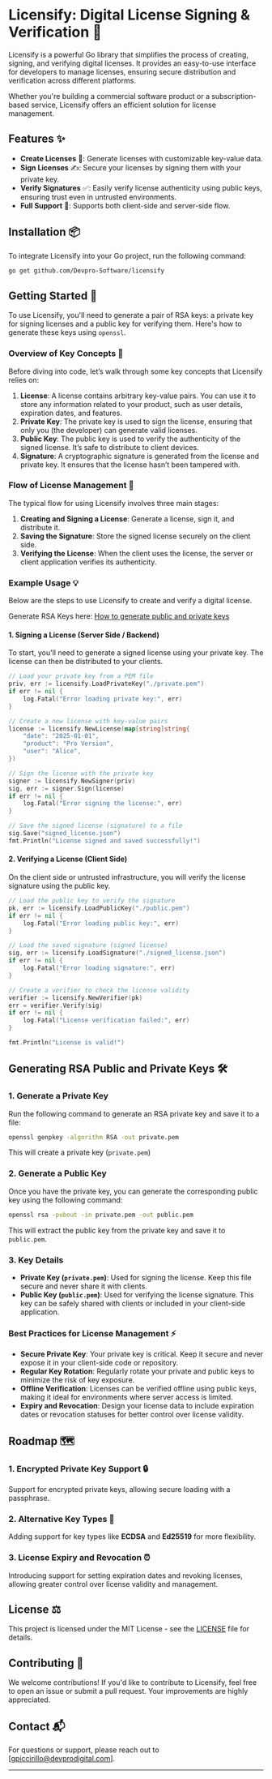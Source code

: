 # Licensify: Digital License Signing & Verification 🔐

Licensify is a powerful Go library that simplifies the process of creating, signing, and verifying digital licenses. It provides an easy-to-use interface for developers to manage licenses, ensuring secure distribution and verification across different platforms.

Whether you're building a commercial software product or a subscription-based service, Licensify offers an efficient solution for license management.

## Features ✨

- **Create Licenses** 📝: Generate licenses with customizable key-value data.
- **Sign Licenses** ✍️: Secure your licenses by signing them with your private key.
- **Verify Signatures** ✅: Easily verify license authenticity using public keys, ensuring trust even in untrusted environments.
- **Full Support** 💪: Supports both client-side and server-side flow.

## Installation 📦

To integrate Licensify into your Go project, run the following command:

```bash
go get github.com/Devpro-Software/licensify
```

## Getting Started 🚀

To use Licensify, you'll need to generate a pair of RSA keys: a private key for signing licenses and a public key for verifying them. Here's how to generate these keys using `openssl`.

### Overview of Key Concepts 🔑

Before diving into code, let’s walk through some key concepts that Licensify relies on:

1. **License**: A license contains arbitrary key-value pairs. You can use it to store any information related to your product, such as user details, expiration dates, and features.
2. **Private Key**: The private key is used to sign the license, ensuring that only you (the developer) can generate valid licenses.
3. **Public Key**: The public key is used to verify the authenticity of the signed license. It’s safe to distribute to client devices.
4. **Signature**: A cryptographic signature is generated from the license and private key. It ensures that the license hasn’t been tampered with.

### Flow of License Management 🔄

The typical flow for using Licensify involves three main stages:

1. **Creating and Signing a License**: Generate a license, sign it, and distribute it.
2. **Saving the Signature**: Store the signed license securely on the client side.
3. **Verifying the License**: When the client uses the license, the server or client application verifies its authenticity.

### Example Usage 💡

Below are the steps to use Licensify to create and verify a digital license.

Generate RSA Keys here: [How to generate public and private keys](#generating-rsa-public-and-private-keys)

#### 1. Signing a License (Server Side / Backend)

To start, you'll need to generate a signed license using your private key. The license can then be distributed to your clients.

```go
// Load your private key from a PEM file
priv, err := licensify.LoadPrivateKey("./private.pem")
if err != nil {
    log.Fatal("Error loading private key:", err)
}

// Create a new license with key-value pairs
license := licensify.NewLicense(map[string]string{
    "date": "2025-01-01",
    "product": "Pro Version",
    "user": "Alice",
})

// Sign the license with the private key
signer := licensify.NewSigner(priv)
sig, err := signer.Sign(license)
if err != nil {
    log.Fatal("Error signing the license:", err)
}

// Save the signed license (signature) to a file
sig.Save("signed_license.json")
fmt.Println("License signed and saved successfully!")
```

#### 2. Verifying a License (Client Side)

On the client side or untrusted infrastructure, you will verify the license signature using the public key.

```go
// Load the public key to verify the signature
pk, err := licensify.LoadPublicKey("./public.pem")
if err != nil {
    log.Fatal("Error loading public key:", err)
}

// Load the saved signature (signed license)
sig, err := licensify.LoadSignature("./signed_license.json")
if err != nil {
    log.Fatal("Error loading signature:", err)
}

// Create a verifier to check the license validity
verifier := licensify.NewVerifier(pk)
err = verifier.Verify(sig)
if err != nil {
    log.Fatal("License verification failed:", err)
}

fmt.Println("License is valid!")
```

## Generating RSA Public and Private Keys 🛠️

### 1. Generate a Private Key

Run the following command to generate an RSA private key and save it to a file:

```bash
openssl genpkey -algorithm RSA -out private.pem
```

This will create a private key (`private.pem`)

### 2. Generate a Public Key

Once you have the private key, you can generate the corresponding public key using the following command:

```bash
openssl rsa -pubout -in private.pem -out public.pem
```

This will extract the public key from the private key and save it to `public.pem`.

### 3. Key Details

- **Private Key (`private.pem`)**: Used for signing the license. Keep this file secure and never share it with clients.
- **Public Key (`public.pem`)**: Used for verifying the license signature. This key can be safely shared with clients or included in your client-side application.

### Best Practices for License Management ⚡

- **Secure Private Key**: Your private key is critical. Keep it secure and never expose it in your client-side code or repository.
- **Regular Key Rotation**: Regularly rotate your private and public keys to minimize the risk of key exposure.
- **Offline Verification**: Licenses can be verified offline using public keys, making it ideal for environments where server access is limited.
- **Expiry and Revocation**: Design your license data to include expiration dates or revocation statuses for better control over license validity.

## Roadmap 🗺️

### 1. Encrypted Private Key Support 🔒

Support for encrypted private keys, allowing secure loading with a passphrase.

### 2. Alternative Key Types 🔄

Adding support for key types like **ECDSA** and **Ed25519** for more flexibility.

### 3. License Expiry and Revocation ⏰

Introducing support for setting expiration dates and revoking licenses, allowing greater control over license validity and management.

## License ⚖️

This project is licensed under the MIT License - see the [LICENSE](LICENSE) file for details.

## Contributing 🤝

We welcome contributions! If you'd like to contribute to Licensify, feel free to open an issue or submit a pull request. Your improvements are highly appreciated.

## Contact 📬

For questions or support, please reach out to [gpiccirillo@devprodigital.com].

---

